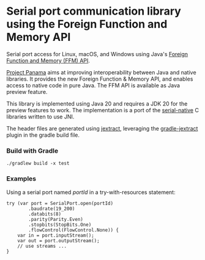 Serial port communication library using the Foreign Function and Memory API
=====

Serial port access for Linux, macOS, and Windows using Java's [Foreign Function and Memory (FFM) API](https://openjdk.org/jeps/434).

[Project Panama](https://openjdk.org/projects/panama/) aims at improving interoperability between Java and native libraries. It provides the new Foreign Function & Memory API, and enables access to native code in pure Java.
The FFM API is available as Java preview feature. 

This library is implemented using Java 20 and requires a JDK 20 for the preview features to work. The implementation is a port of the [serial-native](https://github.com/calimero-project/serial-native) C libraries written to use JNI.

The header files are generated using [jextract](https://github.com/openjdk/jextract), leveraging the [gradle-jextract](https://plugins.gradle.org/plugin/io.github.krakowski.jextract) plugin in the gradle build file.


### Build with Gradle 

    ./gradlew build -x test


### Examples

Using a serial port named _portId_ in a try-with-resources statement:

```
try (var port = SerialPort.open(portId)
		.baudrate(19_200)
		.databits(8)
		.parity(Parity.Even)
		.stopbits(StopBits.One)
		.flowControl(FlowControl.None)) {
	var in = port.inputStream();
	var out = port.outputStream();
	// use streams ...
}
```